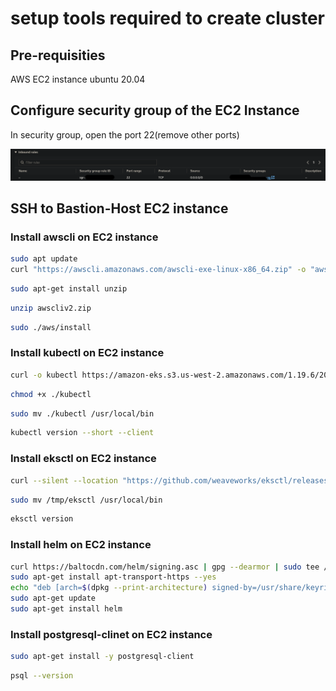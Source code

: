 # setup tools required to create cluster

## Pre-requisities

AWS EC2 instance ubuntu 20.04

## Configure security group of the EC2 Instance

In security group, open the port 22(remove other ports)

![alt text](images/bastion-host-security-group.png)

## SSH to Bastion-Host EC2 instance

### Install awscli on EC2 instance

```sh
sudo apt update
curl "https://awscli.amazonaws.com/awscli-exe-linux-x86_64.zip" -o "awscliv2.zip"
```
```sh
sudo apt-get install unzip
```
```sh
unzip awscliv2.zip
```
```sh
sudo ./aws/install
```

### Install kubectl on EC2 instance

```sh
curl -o kubectl https://amazon-eks.s3.us-west-2.amazonaws.com/1.19.6/2021-01-05/bin/linux/amd64/kubectl
```
```sh
chmod +x ./kubectl
```
```sh
sudo mv ./kubectl /usr/local/bin
```
```sh
kubectl version --short --client
```

### Install eksctl on EC2 instance

```sh
curl --silent --location "https://github.com/weaveworks/eksctl/releases/latest/download/eksctl_$(uname -s)_amd64.tar.gz" | tar xz -C /tmp
```
```sh
sudo mv /tmp/eksctl /usr/local/bin
```
```sh
eksctl version
```

### Install helm on EC2 instance

```sh
curl https://baltocdn.com/helm/signing.asc | gpg --dearmor | sudo tee /usr/share/keyrings/helm.gpg > /dev/null
sudo apt-get install apt-transport-https --yes
echo "deb [arch=$(dpkg --print-architecture) signed-by=/usr/share/keyrings/helm.gpg] https://baltocdn.com/helm/stable/debian/ all main" | sudo tee /etc/apt/sources.list.d/helm-stable-debian.list
sudo apt-get update
sudo apt-get install helm
```

### Install postgresql-clinet on EC2 instance

```sh
sudo apt-get install -y postgresql-client
```
```sh
psql --version 
```
